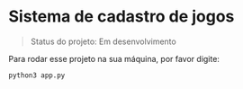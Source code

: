 <h1>Sistema de cadastro de jogos</h1>

> Status do projeto: Em desenvolvimento

Para rodar esse projeto na sua máquina, por favor digite:

```
python3 app.py
```

